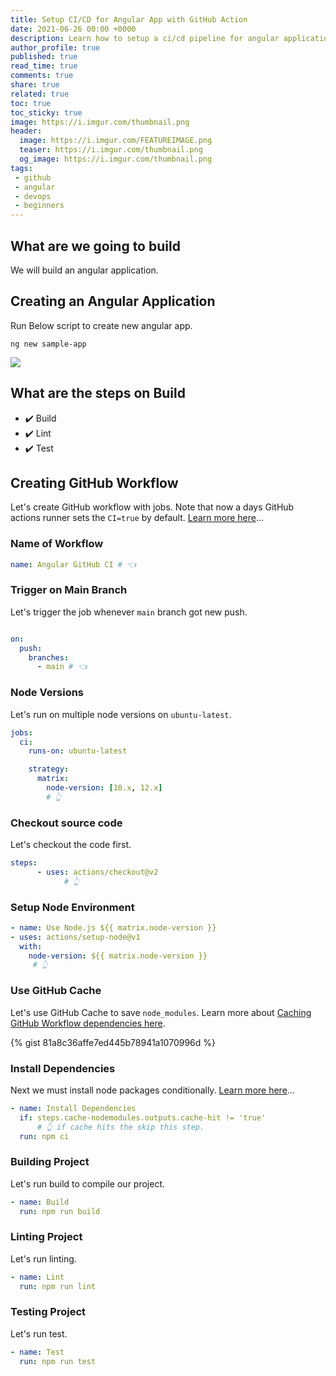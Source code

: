 ```yaml
---
title: Setup CI/CD for Angular App with GitHub Action
date: 2021-06-26 00:00 +0000
description: Learn how to setup a ci/cd pipeline for angular application with GitHub Actions and workflow.
author_profile: true
published: true
read_time: true
comments: true
share: true
related: true
toc: true
toc_sticky: true
image: https://i.imgur.com/thumbnail.png
header:
  image: https://i.imgur.com/FEATUREIMAGE.png
  teaser: https://i.imgur.com/thumbnail.png
  og_image: https://i.imgur.com/thumbnail.png
tags:
 - github
 - angular
 - devops
 - beginners
---
```



## What are we going to build

We will build an angular application. 

## Creating an Angular Application

Run Below script to create new angular app. 

`ng new sample-app` 

![](https://imgur.com/h9kicuF.png)

## What are the steps on Build 

- ✔️ Build 
- ✔️ Lint 
- ✔️ Test 

## Creating GitHub Workflow
Let's create GitHub workflow with jobs. Note that now a days GitHub actions runner sets the `CI=true` by default. [Learn more here](https://github.blog/changelog/2020-04-15-github-actions-sets-the-ci-environment-variable-to-true/)...
### Name of Workflow

```yaml
name: Angular GitHub CI # 👈
```

### Trigger on Main Branch

Let's trigger the job whenever `main` branch got new push. 

```yaml

on:
  push:
    branches:
      - main # 👈
```

### Node Versions

Let's run on multiple node versions on `ubuntu-latest`. 

```yaml
jobs:
  ci:
    runs-on: ubuntu-latest

    strategy:
      matrix:
        node-version: [10.x, 12.x] 
        # 👆
```

### Checkout source code

Let's checkout the code first. 

```yaml
steps:
      - uses: actions/checkout@v2
            # 👆
```

### Setup Node Environment

```yaml
- name: Use Node.js ${{ matrix.node-version }}
- uses: actions/setup-node@v1
  with:
    node-version: ${{ matrix.node-version }}
     # 👆
```

### Use GitHub Cache 

Let's use GitHub Cache to save `node_modules`. Learn more about [Caching GitHub Workflow dependencies here](https://www.rupeshtiwari.com/caching-dependencies-on-github-workflows).

{% gist 81a8c36affe7ed445b78941a1070996d %}

### Install Dependencies

Next we must install node packages conditionally. [Learn more here](https://www.rupeshtiwari.com/caching-dependencies-on-github-workflows)...

```yaml
- name: Install Dependencies
  if: steps.cache-nodemodules.outputs.cache-hit != 'true'
      # 👆 if cache hits the skip this step. 
  run: npm ci
```

### Building Project

Let's run build to compile our project. 

```yaml
- name: Build
  run: npm run build
```

### Linting Project

Let's run linting. 

```yaml
- name: Lint
  run: npm run lint
```

### Testing Project

Let's run test. 

```yaml
- name: Test
  run: npm run test
```


